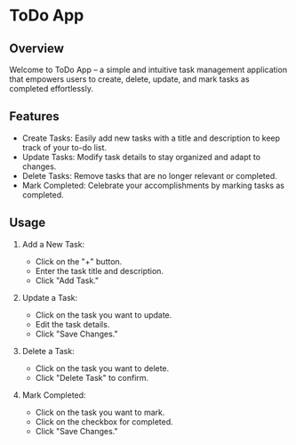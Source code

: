 # ToDo App

## Overview
Welcome to ToDo App – a simple and intuitive task management application that empowers users to create, delete, update, and mark tasks as completed effortlessly.

## Features
* Create Tasks: Easily add new tasks with a title and description to keep track of your to-do list.
* Update Tasks: Modify task details to stay organized and adapt to changes.
* Delete Tasks: Remove tasks that are no longer relevant or completed.
* Mark Completed: Celebrate your accomplishments by marking tasks as completed.

## Usage
1. Add a New Task:
    *  Click on the "+" button.
    * Enter the task title and description.
    * Click "Add Task."

2. Update a Task:
    * Click on the task you want to update.
    * Edit the task details.
    * Click "Save Changes."

3. Delete a Task:
    * Click on the task you want to delete.
    * Click "Delete Task" to confirm.

4. Mark Completed:
    * Click on the task you want to mark.
    * Click on the checkbox for completed.
    * Click "Save Changes."